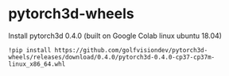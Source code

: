 # pytorch3d-wheels

Install pytorch3d 0.4.0 (built on Google Colab linux ubuntu 18.04)
```
!pip install https://github.com/golfvisiondev/pytorch3d-wheels/releases/download/0.4.0/pytorch3d-0.4.0-cp37-cp37m-linux_x86_64.whl
```
